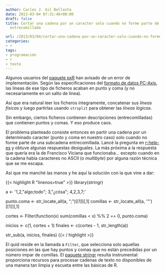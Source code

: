 ```yaml
---
author: Carlos J. Gil Bellosta
date: 2013-03-04 07:31:46+00:00
draft: false
title: Cortar una cadena por un caracter solo cuando no forme parte de una subcadena
  entrecomillada

url: /2013/03/04/cortar-una-cadena-por-un-caracter-solo-cuando-no-forme-parte-de-una-subcadena-entrecomillada/
categories:
- r
tags:
- programación
- r
- texto
---
```


Algunos usuarios del [paquete pxR](http://pxr.r-forge.r-project.org/) han avisado de un error de implementación. Según las especificaciones del [formato de datos PC-Axis](http://www.scb.se/upload/PC-Axis/Support/Documents/PC-Axis_fileformat.pdf), las líneas de ese tipo de ficheros acaban en punto y coma (y no necesariamente en un salto de línea).

Así que era natural leer los ficheros íntegramente, concatenar sus _líneas físicas_ y luego partirlas usando `strsplit` para obtener las _líneas lógicas_.

Sin embargo, ciertos ficheros contienen descripciones (entrecomilladas) que contienen puntos y comas. Y eso produce caos.

El problema planteado consiste entonces en partir una cadena por un determinado caracter (punto y coma en nuestro caso) solo cuando no forme parte de una subcadena entrecomillada. Lancé la pregunta en [r-help-es](https://stat.ethz.ch/pipermail/r-help-es/2013-February/005555.html) y obtuve algunas respuestas desiguales. La más próxima a la respuesta que quería era la de Francisco Viciana que funcionaba... excepto cuando en la cadena había caracteres no ASCII (o _multibyte_) por alguna razón técnica que se me escapa.

Así que me manché las manos y he aquí la solución con la que vine a dar:

{{< highlight R "linenos=true" >}}
library(stringr)

a <- '1,2,"algo;todo"; 3,"¿cósa"; 4,2,3,7;'

punto.coma <- str_locate_all(a, ";")[[1]][,1]
comillas <- str_locate_all(a, '"')[[1]][,1]

cortes <- Filter(function(x) sum(comillas < x) %% 2 == 0, punto.coma)

inicios <- c(1, cortes + 1)
finales <- c(cortes - 1, str_length(a))

str_sub(a, inicios, finales)
{{< / highlight >}}

El quid reside en la llamada a `Filter`, que selecciona solo aquellas posiciones en las que hay puntos y comas que no están precedidas por un número impar de comillas. El [paquete stringr](http://journal.r-project.org/archive/2010-2/RJournal_2010-2_Wickham.pdf) resulta instrumental: proporciona recursos para procesar cadenas de texto no disponibles de una manera tan limpia y escueta entre las básicas de R.
